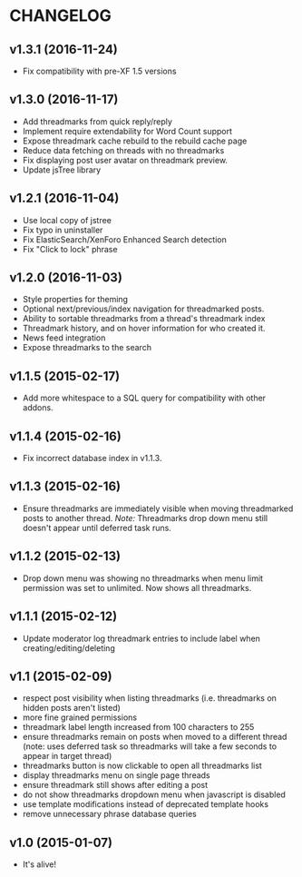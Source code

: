 # CHANGELOG

## v1.3.1 (2016-11-24)

- Fix compatibility with pre-XF 1.5 versions

## v1.3.0 (2016-11-17)

- Add threadmarks from quick reply/reply
- Implement require extendability for Word Count support
- Expose threadmark cache rebuild to the rebuild cache page
- Reduce data fetching on threads with no threadmarks
- Fix displaying post user avatar on threadmark preview.
- Update jsTree library

## v1.2.1 (2016-11-04)

- Use local copy of jstree
- Fix typo in uninstaller
- Fix ElasticSearch/XenForo Enhanced Search detection
- Fix "Click to lock" phrase

## v1.2.0 (2016-11-03)

- Style properties for theming
- Optional next/previous/index navigation for threadmarked posts.
- Ability to sortable threadmarks from a thread's threadmark index
- Threadmark history, and on hover information for who created it.
- News feed integration
- Expose threadmarks to the search

## v1.1.5 (2015-02-17)

- Add more whitespace to a SQL query for compatibility with other addons.

## v1.1.4 (2015-02-16)

- Fix incorrect database index in v1.1.3.

## v1.1.3 (2015-02-16)

- Ensure threadmarks are immediately visible when moving threadmarked posts to another thread. *Note:* Threadmarks drop down menu still doesn't appear until deferred task runs.

## v1.1.2 (2015-02-13)

- Drop down menu was showing no threadmarks when menu limit permission was set to unlimited. Now shows all threadmarks.

## v1.1.1 (2015-02-12)

- Update moderator log threadmark entries to include label when creating/editing/deleting

## v1.1 (2015-02-09)

- respect post visibility when listing threadmarks (i.e. threadmarks on hidden posts aren't listed)
- more fine grained permissions
- threadmark label length increased from 100 characters to 255
- ensure threadmarks remain on posts when moved to a different thread (note: uses deferred task so threadmarks will take a few seconds to appear in target thread)
- threadmarks button is now clickable to open all threadmarks list
- display threadmarks menu on single page threads
- ensure threadmark still shows after editing a post
- do not show threadmarks dropdown menu when javascript is disabled
- use template modifications instead of deprecated template hooks
- remove unnecessary phrase database queries

## v1.0 (2015-01-07)

- It's alive!
